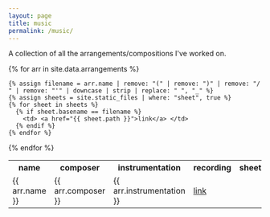 ```yaml
---
layout: page
title: music
permalink: /music/
---
```


A collection of all the arrangements/compositions I've worked on.

<table>
  <tr>
    <th> name </th>
    <th> composer </th>
    <th> instrumentation </th>
    <th> recording </th>
    <th> sheet </th>
  </tr>
{% for arr in site.data.arrangements %}
  <tr>
    <td> {{ arr.name }} </td>
    <td> {{ arr.composer }} </td>
    <td> {{ arr.instrumentation }} </td>
    <td> <a href="{{ arr.recording }}">link</a> </td>

    {% assign filename = arr.name | remove: "(" | remove: ")" | remove: "/ " | remove: "'" | downcase | strip | replace: " ", "_" %}
    {% assign sheets = site.static_files | where: "sheet", true %}
    {% for sheet in sheets %}
      {% if sheet.basename == filename %}
        <td> <a href="{{ sheet.path }}">link</a> </td>
      {% endif %}
    {% endfor %}
  </tr>
{% endfor %}
</table>